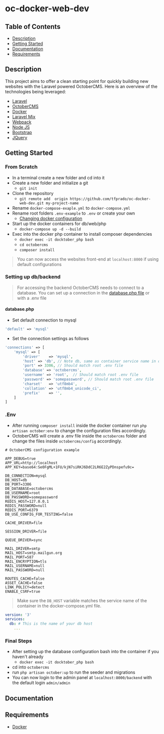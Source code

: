# oc-docker-web-dev

## Table of Contents
* [Description](#Description)
* [Getting Started]()
* [Documentation]()
* [Requirements]()

## Description
This project aims to offer a clean starting point for quickly building new websites with the Laravel powered OctoberCMS. Here is an overview of the technologies being leveraged:

* [Laravel](https://laravel.com)
* [OctoberCMS](octobercms/README.md)
* [Docker](https://www.docker.com/)
* [Laravel Mix](https://laravel.com/docs/5.8/mix)
* [Webpack](https://webpack.js.org/)
* [Node JS](https://nodejs.org/en/)
* [Bootstrap](https://getbootstrap.com/) 
* [JQuery](https://jquery.com/)

## Getting Started

### From Scratch
* In a terminal create a new folder and cd into it
* Create a new folder and initialize a git 
  * `git init`
* Clone the repository 
  * `git remote add  origin https://github.com/tfprado/oc-docker-web-dev.git my-project-name`
* Rename `docker-compose-exaple.yml` to `docker-compose.yml`
* Rename root folders `.env-example` to `.env` or create your own
  * [Changing docker configuration]() 
* Start up the docker containers for db/web/php
  * `docker-compose up -d --build`
* Exec into the docker php container to install composer dependencies
  * `docker exec -it docktober_php bash` 
  * `cd octobercms`
  * `composer install`

> You can now access the websites front-end at `localhost:8000` if using default configurations

### Setting up db/backend

> For accessing the backend OctoberCMS needs to connect to a database. You can set up a connection in the [database.php file](octobercms/config/database.php) or with a .env file
> 
#### database.php

* Set default connection to mysql

```php
'default' => 'mysql'
```

* Set the connection settings as follows

```php
'connections' => [
    'mysql' => [
        'driver'    => 'mysql',
        'host' => 'db', // Note db, same as container service name in docker-compose.yml file
        'port' => 3306, // Should match root .env file
        'database' => 'octobercms',
        'username' => 'root',  // Should match root .env file
        'password' => 'somepassword', // Should match root .env file
        'charset'   => 'utf8mb4',
        'collation' => 'utf8mb4_unicode_ci',
        'prefix'    => '',
    ]
]
```
### .Env

* After running `composer install` inside the docker container run `php artisan october:env` to change the configuration files accordingly. 
* OctoberCMS will create a .env file inside the `octobercms` folder and change the files inside `octobercms/config` accordingly. 

```
# OctoberCMS configuration example

APP_DEBUG=true
APP_URL=http://localhost
APP_KEY=base64:Se0FgML+1FU/kjN7siRKJ6DdC2LR6E2ZyPDnspefu9c=

DB_CONNECTION=mysql
DB_HOST=db
DB_PORT=3306
DB_DATABASE=octobercms
DB_USERNAME=root
DB_PASSWORD=somepassword
REDIS_HOST=127.0.0.1
REDIS_PASSWORD=null
REDIS_PORT=6379
DB_USE_CONFIG_FOR_TESTING=false

CACHE_DRIVER=file

SESSION_DRIVER=file

QUEUE_DRIVER=sync

MAIL_DRIVER=smtp
MAIL_HOST=smtp.mailgun.org
MAIL_PORT=587
MAIL_ENCRYPTION=tls
MAIL_USERNAME=null
MAIL_PASSWORD=null

ROUTES_CACHE=false
ASSET_CACHE=false
LINK_POLICY=detect
ENABLE_CSRF=true
```

> Make sure the `DB_HOST` variable matches the service name of the container in the docker-compose.yml file.

```yml
version: '3'
services:
  db: # This is the name of your db host
    ...
```

### Final Steps
* After setting up the database configuration bash into the container if you haven't already 
  * `docker exec -it docktober_php bash`
* cd into `octobercms`
* run `php artisan october:up` to run the seeder and migrations
* You can now login to the admin panel at `localhost:8000/backend` with the default login `admin/admin`

## Documentation 

## Requirements

* [Docker]()